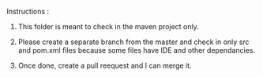 Instructions : 

1. This folder is meant to check in the maven project only.

2. Please create a separate branch from the master and check in only src and pom.xml files because some files have IDE and other dependancies.

3. Once done, create a pull reequest and I can merge it.